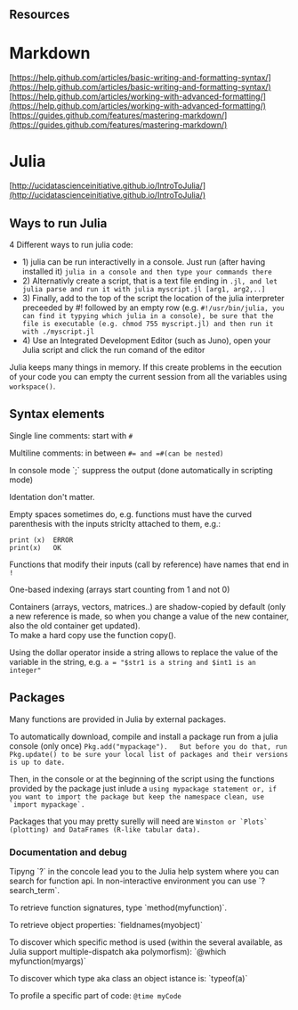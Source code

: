 ## Resources

# Markdown

[https://help.github.com/articles/basic-writing-and-formatting-syntax/](https://help.github.com/articles/basic-writing-and-formatting-syntax/)  
[https://help.github.com/articles/working-with-advanced-formatting/](https://help.github.com/articles/working-with-advanced-formatting/)  
[https://guides.github.com/features/mastering-markdown/](https://guides.github.com/features/mastering-markdown/)

# Julia

[http://ucidatascienceinitiative.github.io/IntroToJulia/](http://ucidatascienceinitiative.github.io/IntroToJulia/)

## Ways to run Julia

4 Different ways to run julia code:

* 1\) julia can be run interactivelly in a console.
  Just run \(after having installed it\) `julia in a console and then type your commands there`
* 2\) Alternativly create a script, that is a text file ending in `.jl, and let julia parse and run it with julia myscript.jl [arg1, arg2,..]`
* 3\) Finally, add to the top of the script the location of the julia interpreter preceeded by \#! followed by an empty row \(e.g. `#!/usr/bin/julia, you can find it typying which julia in a console), be sure that the file is executable (e.g. chmod 755 myscript.jl) and then run it with ./myscript.jl`
* 4\) Use an Integrated Development Editor \(such as Juno\), open your Julia script and click the run comand of the editor

Julia keeps many things in memory. If this create problems in the eecution of your code you can empty the current session from all the variables using `workspace()`.

## Syntax elements

Single line comments: start with `#`

Multiline comments: in between `#= and =#(can be nested)`

In console mode \`;\` suppress the output \(done automatically in scripting mode\)

Identation don't matter.

Empty spaces sometimes do, e.g. functions must have the curved parenthesis with the inputs striclty attached to them, e.g.:

```
print (x)  ERROR  
print(x)   OK
```

Functions that modify their inputs \(call by reference\) have names that end in `!`

One-based indexing \(arrays start counting from 1 and not 0\)

Containers \(arrays, vectors, matrices..\) are shadow-copied by default \(only a new reference is made, so when you change a value of the new container, also the old container get updated\).  
To make a hard copy use the function copy\(\).

Using the dollar operator inside a string allows to replace the value of the variable in the string, e.g. `a = "$str1 is a string and $int1 is an integer"`

## Packages

Many functions are provided in Julia by external packages.

To automatically download, compile and install a package run from a julia console \(only once\) `Pkg.add("mypackage").  
But before you do that, run Pkg.update() to be sure your local list of packages and their versions is up to date.`

Then, in the console or at the beginning of the script using the functions provided by the package just inlude a ``using mypackage statement or, if you want to import the package but keep the namespace clean, use `import mypackage`.``

Packages that you may pretty surelly will need are ``Winston or `Plots` (plotting) and DataFrames (R-like tabular data).``

### Documentation and debug

Tipyng \`?\` in the concole lead you to the Julia help system where you can search for function api. In non-interactive environment you can use \`?search\_term\`.

To retrieve function signatures, type \`method\(myfunction\)\`.

To retrieve object properties: \`fieldnames\(myobject\)\`

To discover which specific method is used \(within the several available, as Julia support multiple-dispatch aka polymorfism\): \`@which myfunction\(myargs\)\`

To discover which type aka class an object istance is: \`typeof\(a\)\`

To profile a specific part of code: `@time myCode`

